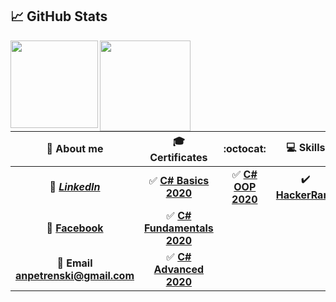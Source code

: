 ## &#x1f4c8; GitHub Stats

<img height="140" align="left" src="https://github-readme-stats.vercel.app/api?username=AnastasPetrenski&show_icons=true&theme=merko" />
<img height="145" align="left" src="https://github-readme-stats.vercel.app/api/top-langs/?username=AnastasPetrenski&layout=compact&title_color=ffffff&text_color=c9cacc&icon_color=2bbc8a&bg_color=1d1f21" />

| :horse: About me | 🎓 Certificates | :octocat: | :computer: Skills|
| :-: | :-: | :-: | :-:|
| 💼 [***LinkedIn***](https://www.linkedin.com/in/aleksandra-toncheva-0a846160/)| :white_check_mark: [**C# Basics 2020**](https://softuni.bg/certificates/details/81374/e45efe0d)| :white_check_mark: [**C# OOP 2020**](https://softuni.bg/certificates/details/95800/58c14ac1)| :heavy_check_mark: [**HackerRank**](https://www.hackerrank.com/certificates/3e22347cde9c) |
| 👀 [**Facebook**](https://www.facebook.com/aleksandra.toncheva.1/)|  :white_check_mark: [**C# Fundamentals 2020**](https://softuni.bg/certificates/details/86281/f130a15b)| | |
| :e-mail: **Email <br/> anpetrenski@gmail.com**| :white_check_mark: [**C# Advanced 2020**](https://softuni.bg/certificates/details/90364/1d2b4bcc)| | |


<!--
**AnastasPetrenski/AnastasPetrenski** is a ✨ _special_ ✨ repository because its `README.md` (this file) appears on your GitHub profile.
### Hi there 👋
<img height="100" align="left" src="https://github-readme-stats.vercel.app/api?username=AnastasPetrenski&count_private=true&true&hide=issues&show_icons=true" />
<img height="160" src="https://github-readme-stats.vercel.app/api/top-langs/?username=AnastasPetrenski&layout=compact" />
<img height="160"  align="left" src="https://github-readme-stats.vercel.app/api/top-langs/?username=AnastasPetrenski&hide=java,html&title_color=ffffff&text_color=c9cacc&icon_color=2bbc8a&bg_color=1d1f21" />


Here are some ideas to get you started:

- 🔭 I’m currently working on ...
- 🌱 I’m currently learning ...
- 👯 I’m looking to collaborate on ...
- 🤔 I’m looking for help with ...
- 💬 Ask me about ...
- 📫 How to reach me: ...
- 😄 Pronouns: ...
- ⚡ Fun fact: ...
-->
